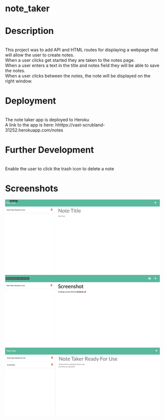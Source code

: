 
# note_taker

# Description
<br> This project was to add API and HTML routes for displaying a webpage that will allow the user to create notes.
<br> When a user clicks get started they are taken to the notes page.
<br> When a user enters a text in the title and notes field they will be able to save the notes.
<br> When a user clicks between the notes, the note will be displayed on the right window.

# Deployment
<br> The note taker app is deployed to Heroku
<br> A link to the app is here: hhttps://vast-scrubland-31252.herokuapp.com/notes

# Further Development
<br> Enable the user to click the trash icon to delete a note


# Screenshots
![](img/1.png)
![](img/2.png)
![](img/3.png)


